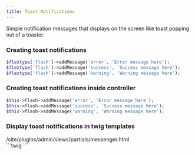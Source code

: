 ```yaml
---
title: Toast Notifications
---
```


Simple notification messages that displays on the screen like toast popping out of a toaster.

### Creating toast notifications

```php
$flextype['flash']->addMessage('error', 'Error message here');
$flextype['flash']->addMessage('success', 'Success message here');
$flextype['flash']->addMessage('warning', 'Warning message here');
```

### Creating toast notifications inside controller

```php
$this->flash->addMessage('error', 'Error message here');
$this->flash->addMessage('success', 'Success message here');
$this->flash->addMessage('warning', 'Warning message here');
```


### Display toast notifications in twig templates

<div class="file-header"><i class="far fa-file-alt"></i> /site/plugins/admin/views/partials/messenger.html</div>
```twig
<script type="text/javascript">
    Messenger.options = {
        extraClasses: 'messenger-fixed messenger-on-bottom messenger-on-right',
        theme: 'flat'
    }

    {% for message in flash()['success'] %}
        Messenger().post({ type: "success", message : "{{ message }}", hideAfter: '3' });
    {% endfor %}

    {% for message in flash()['warning'] %}
        Messenger().post({ type: "warning", message : "{{ message }}", hideAfter: '3' });
    {% endfor %}

    {% for message in flash()['error'] %}
        Messenger().post({ type: "error", message : "{{ message }}", hideAfter: '3' });
    {% endfor %}
</script>
```
